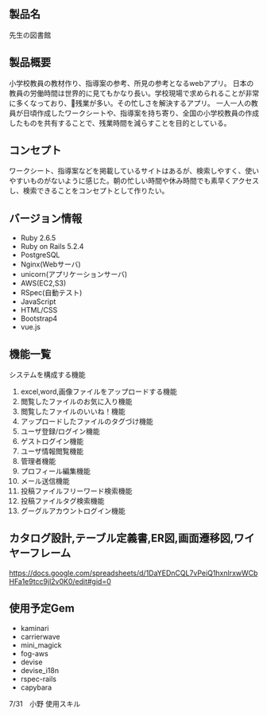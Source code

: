 ## 製品名
先生の図書館

## 製品概要
小学校教員の教材作り、指導案の参考、所見の参考となるwebアプリ。
日本の教員の労働時間は世界的に見てもかなり長い。学校現場で求められることが非常に多くなっており、残業が多い。その忙しさを解決するアプリ。
一人一人の教員が日頃作成したワークシートや、指導案を持ち寄り、全国の小学校教員の作成したものを共有することで、残業時間を減らすことを目的としている。

## コンセプト
ワークシート、指導案などを掲載しているサイトはあるが、検索しやすく、使いやすいものがないように感じた。朝の忙しい時間や休み時間でも素早くアクセスし、検索できることをコンセプトとして作りたい。

## バージョン情報
- Ruby 2.6.5
- Ruby on Rails 5.2.4
- PostgreSQL
- Nginx(Webサーバ)
- unicorn(アプリケーションサーバ)
- AWS(EC2,S3)
- RSpec(自動テスト)
- JavaScript
- HTML/CSS
- Bootstrap4
- vue.js

## 機能一覧
システムを構成する機能
1. excel,word,画像ファイルをアップロードする機能
2. 閲覧したファイルのお気に入り機能
3. 閲覧したファイルのいいね！機能
4. アップロードしたファイルのタグづけ機能
5. ユーザ登録/ログイン機能
6. ゲストログイン機能
7. ユーザ情報閲覧機能
8. 管理者機能
9. プロフィール編集機能
10. メール送信機能
11. 投稿ファイルフリーワード検索機能
12. 投稿ファイルタグ検索機能
13. グーグルアカウントログイン機能

## カタログ設計,テーブル定義書,ER図,画面遷移図,ワイヤーフレーム
https://docs.google.com/spreadsheets/d/1DaYEDnCQL7vPeiQ1hxnlrxwWCbHFa1e9tcc9jl2v0K0/edit#gid=0
## 使用予定Gem
- kaminari
- carrierwave
- mini_magick
- fog-aws
- devise
- devise_i18n
- rspec-rails
- capybara

7/31　小野
使用スキル
